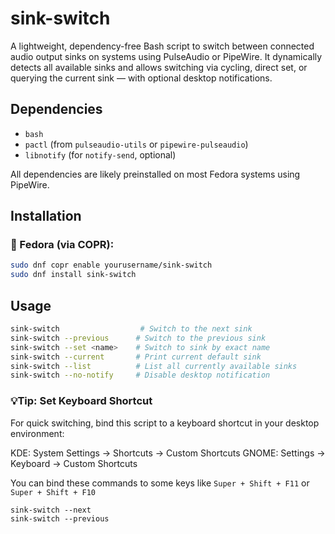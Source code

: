 # sink-switch

A lightweight, dependency-free Bash script to switch between connected audio output sinks on systems using PulseAudio or PipeWire. It dynamically detects all available sinks and allows switching via cycling, direct set, or querying the current sink — with optional desktop notifications.



## Dependencies


- `bash`
- `pactl` (from `pulseaudio-utils` or `pipewire-pulseaudio`)
- `libnotify` (for `notify-send`, optional)

All dependencies are likely preinstalled on most Fedora systems using PipeWire.



## Installation


### 🔧 Fedora (via COPR):

```bash
sudo dnf copr enable yourusername/sink-switch
sudo dnf install sink-switch
```

## Usage


```bash
sink-switch                  # Switch to the next sink
sink-switch --previous      # Switch to the previous sink
sink-switch --set <name>    # Switch to sink by exact name
sink-switch --current       # Print current default sink
sink-switch --list          # List all currently available sinks
sink-switch --no-notify     # Disable desktop notification
```

### 💡Tip: Set Keyboard Shortcut
For quick switching, bind this script to a keyboard shortcut in your desktop environment:

KDE: System Settings → Shortcuts → Custom Shortcuts
GNOME: Settings → Keyboard → Custom Shortcuts

You can bind these commands to some keys like `Super + Shift + F11` or `Super + Shift + F10`

```
sink-switch --next
sink-switch --previous
```
